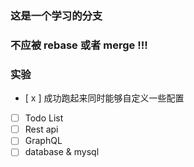 ### 这是一个学习的分支

### 不应被 rebase 或者 merge !!!

### 实验

- [ x ] 成功跑起来同时能够自定义一些配置
- [  ] Todo List
- [  ] Rest api
- [  ] GraphQL
- [  ] database & mysql
